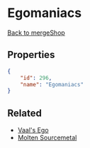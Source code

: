 # Egomaniacs

<no description available>

[Back to mergeShop](../merge-shops.md)

## Properties

```json
{
    "id": 296,
    "name": "Egomaniacs"
}
```

## Related

- [Vaal's Ego](../items/18405-vaal-s-ego.md)
- [Molten Sourcemetal](../items/18409-molten-sourcemetal.md)

